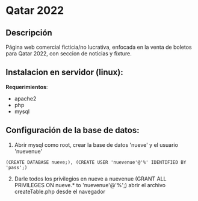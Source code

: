 # Qatar 2022
## Descripción
Página web comercial ficticia/no lucrativa, enfocada en la venta de boletos para Qatar 2022, con seccion de noticias y fixture.

## Instalacion en servidor (linux):
**Requerimientos**: 
- apache2
- php
- mysql

## Configuración de la base de datos:
1. Abrir mysql como root, crear la base de datos 'nueve' y el usuario 'nuevenue'
```
(CREATE DATABASE nueve;), (CREATE USER 'nuevenue'@'%' IDENTIFIED BY 'pass';)
```
2. Darle todos los privilegios en nueve a nuevenue (GRANT ALL PRIVILEGES ON nueve.* to 'nuevenue'@'%';)
abrir el archivo createTable.php desde el navegador
